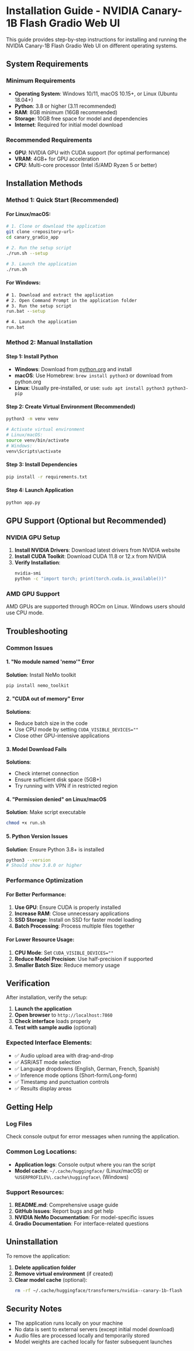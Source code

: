 # Installation Guide - NVIDIA Canary-1B Flash Gradio Web UI

This guide provides step-by-step instructions for installing and running the NVIDIA Canary-1B Flash Gradio Web UI on different operating systems.

## System Requirements

### Minimum Requirements
- **Operating System**: Windows 10/11, macOS 10.15+, or Linux (Ubuntu 18.04+)
- **Python**: 3.8 or higher (3.11 recommended)
- **RAM**: 8GB minimum (16GB recommended)
- **Storage**: 10GB free space for model and dependencies
- **Internet**: Required for initial model download

### Recommended Requirements
- **GPU**: NVIDIA GPU with CUDA support (for optimal performance)
- **VRAM**: 4GB+ for GPU acceleration
- **CPU**: Multi-core processor (Intel i5/AMD Ryzen 5 or better)

## Installation Methods

### Method 1: Quick Start (Recommended)

#### For Linux/macOS:
```bash
# 1. Clone or download the application
git clone <repository-url>
cd canary_gradio_app

# 2. Run the setup script
./run.sh --setup

# 3. Launch the application
./run.sh
```

#### For Windows:
```cmd
# 1. Download and extract the application
# 2. Open Command Prompt in the application folder
# 3. Run the setup script
run.bat --setup

# 4. Launch the application
run.bat
```

### Method 2: Manual Installation

#### Step 1: Install Python
- **Windows**: Download from [python.org](https://python.org) and install
- **macOS**: Use Homebrew: `brew install python3` or download from python.org
- **Linux**: Usually pre-installed, or use: `sudo apt install python3 python3-pip`

#### Step 2: Create Virtual Environment (Recommended)
```bash
python3 -m venv venv

# Activate virtual environment
# Linux/macOS:
source venv/bin/activate
# Windows:
venv\Scripts\activate
```

#### Step 3: Install Dependencies
```bash
pip install -r requirements.txt
```

#### Step 4: Launch Application
```bash
python app.py
```

## GPU Support (Optional but Recommended)

### NVIDIA GPU Setup
1. **Install NVIDIA Drivers**: Download latest drivers from NVIDIA website
2. **Install CUDA Toolkit**: Download CUDA 11.8 or 12.x from NVIDIA
3. **Verify Installation**:
   ```bash
   nvidia-smi
   python -c "import torch; print(torch.cuda.is_available())"
   ```

### AMD GPU Support
AMD GPUs are supported through ROCm on Linux. Windows users should use CPU mode.

## Troubleshooting

### Common Issues

#### 1. "No module named 'nemo'" Error
**Solution**: Install NeMo toolkit
```bash
pip install nemo_toolkit
```

#### 2. "CUDA out of memory" Error
**Solutions**:
- Reduce batch size in the code
- Use CPU mode by setting `CUDA_VISIBLE_DEVICES=""`
- Close other GPU-intensive applications

#### 3. Model Download Fails
**Solutions**:
- Check internet connection
- Ensure sufficient disk space (5GB+)
- Try running with VPN if in restricted region

#### 4. "Permission denied" on Linux/macOS
**Solution**: Make script executable
```bash
chmod +x run.sh
```

#### 5. Python Version Issues
**Solution**: Ensure Python 3.8+ is installed
```bash
python3 --version
# Should show 3.8.0 or higher
```

### Performance Optimization

#### For Better Performance:
1. **Use GPU**: Ensure CUDA is properly installed
2. **Increase RAM**: Close unnecessary applications
3. **SSD Storage**: Install on SSD for faster model loading
4. **Batch Processing**: Process multiple files together

#### For Lower Resource Usage:
1. **CPU Mode**: Set `CUDA_VISIBLE_DEVICES=""`
2. **Reduce Model Precision**: Use half-precision if supported
3. **Smaller Batch Size**: Reduce memory usage

## Verification

After installation, verify the setup:

1. **Launch the application**
2. **Open browser** to `http://localhost:7860`
3. **Check interface** loads properly
4. **Test with sample audio** (optional)

### Expected Interface Elements:
- ✅ Audio upload area with drag-and-drop
- ✅ ASR/AST mode selection
- ✅ Language dropdowns (English, German, French, Spanish)
- ✅ Inference mode options (Short-form/Long-form)
- ✅ Timestamp and punctuation controls
- ✅ Results display areas

## Getting Help

### Log Files
Check console output for error messages when running the application.

### Common Log Locations:
- **Application logs**: Console output where you ran the script
- **Model cache**: `~/.cache/huggingface/` (Linux/macOS) or `%USERPROFILE%\.cache\huggingface\` (Windows)

### Support Resources:
1. **README.md**: Comprehensive usage guide
2. **GitHub Issues**: Report bugs and get help
3. **NVIDIA NeMo Documentation**: For model-specific issues
4. **Gradio Documentation**: For interface-related questions

## Uninstallation

To remove the application:

1. **Delete application folder**
2. **Remove virtual environment** (if created)
3. **Clear model cache** (optional):
   ```bash
   rm -rf ~/.cache/huggingface/transformers/nvidia--canary-1b-flash
   ```

## Security Notes

- The application runs locally on your machine
- No data is sent to external servers (except initial model download)
- Audio files are processed locally and temporarily stored
- Model weights are cached locally for faster subsequent launches

